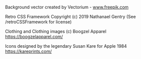 Background vector created by Vectorium - www.freepik.com

Retro CSS Framework Copyright (c) 2019 Nathanael Gentry (See /retroCSSFramework for license)

Clothing and Clothing images (c) Boogzel Apparel
https://boogzelapparel.com/

Icons designed by the legendary Susan Kare for Apple 1984
https://kareprints.com/